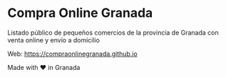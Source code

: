 # Compra Online Granada
Listado público de pequeños comercios de la provincia de Granada con venta online y envío a domicilio

Web: https://compraonlinegranada.github.io

Made with ❤️ in Granada

